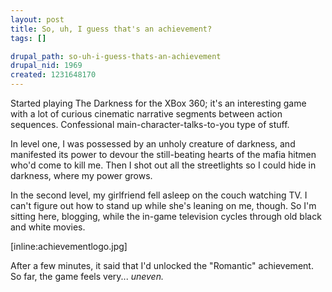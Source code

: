 ```yaml
--- 
layout: post
title: So, uh, I guess that's an achievement?
tags: []

drupal_path: so-uh-i-guess-thats-an-achievement
drupal_nid: 1969
created: 1231648170
---
```

Started playing The Darkness for the XBox 360; it's an interesting game with a lot of curious cinematic narrative segments between action sequences. Confessional main-character-talks-to-you type of stuff.



In level one, I was possessed by an unholy creature of darkness, and manifested its power to devour the still-beating hearts of the mafia hitmen who'd come to kill me. Then I shot out all the streetlights so I could hide in darkness, where my power grows.



In the second level, my girlfriend fell asleep on the couch watching TV. I can't figure out how to stand up while she's leaning on me, though. So I'm sitting here, blogging, while the in-game television cycles through old black and white movies.



[inline:achievementlogo.jpg]



After a few minutes, it said that I'd unlocked the "Romantic" achievement. So far, the game feels very... <em>uneven.</em>
